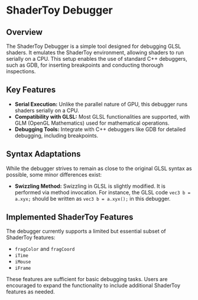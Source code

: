 # ShaderToy Debugger

## Overview
The ShaderToy Debugger is a simple tool designed for debugging GLSL shaders. It emulates the ShaderToy environment, allowing shaders to run serially on a CPU. This setup enables the use of standard C++ debuggers, such as GDB, for inserting breakpoints and conducting thorough inspections.

## Key Features
- **Serial Execution:** Unlike the parallel nature of GPU, this debugger runs shaders serially on a CPU.
- **Compatibility with GLSL:** Most GLSL functionalities are supported, with GLM (OpenGL Mathematics) used for mathematical operations.
- **Debugging Tools:** Integrate with C++ debuggers like GDB for detailed debugging, including breakpoints.

## Syntax Adaptations
While the debugger strives to remain as close to the original GLSL syntax as possible, some minor differences exist:
- **Swizzling Method:** Swizzling in GLSL is slightly modified. It is performed via method invocation. For instance, the GLSL code `vec3 b = a.xyx;` should be written as `vec3 b = a.xyx();` in this debugger.

## Implemented ShaderToy Features
The debugger currently supports a limited but essential subset of ShaderToy features:
- `fragColor` and `fragCoord`
- `iTime`
- `iMouse`
- `iFrame`

These features are sufficient for basic debugging tasks. Users are encouraged to expand the functionality to include additional ShaderToy features as needed.
